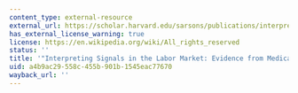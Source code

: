 ```yaml
---
content_type: external-resource
external_url: https://scholar.harvard.edu/sarsons/publications/interpreting-signals-evidence-medical-referrals
has_external_license_warning: true
license: https://en.wikipedia.org/wiki/All_rights_reserved
status: ''
title: '"Interpreting Signals in the Labor Market: Evidence from Medical Referrals'
uid: a4b9ac29-558c-455b-901b-1545eac77670
wayback_url: ''
---
```

